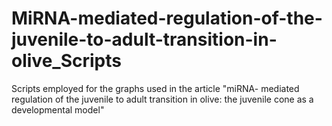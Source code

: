 # MiRNA-mediated-regulation-of-the-juvenile-to-adult-transition-in-olive_Scripts
Scripts employed for the graphs used in the article "miRNA- mediated regulation of the juvenile to adult transition in olive: the juvenile cone as a developmental model"
